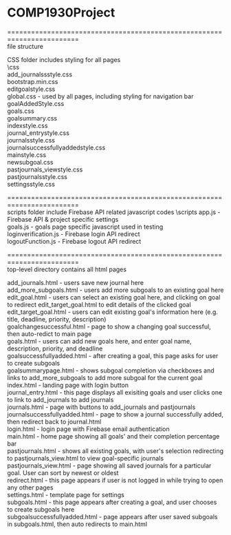 # COMP1930Project  
========================================================================  
file structure  

CSS folder includes styling for all pages  
\css  
add_journalssstyle.css  
bootstrap.min.css  
editgoalstyle.css  
global.css - used by all pages, including styling for navigation bar  
goalAddedStyle.css  
goals.css  
goalsummary.css  
indexstyle.css  
journal_entrystyle.css  
journalsstyle.css  
journalsuccessfullyaddedstyle.css  
mainstyle.css  
newsubgoal.css  
pastjournals_viewstyle.css  
pastjournalsstyle.css  
settingsstyle.css  

========================================================================  
scripts folder include Firebase API related javascript codes
\scripts
app.js - Firebase API & project specific settings  
goals.js - goals page specific javascript used in testing  
loginverification.js - Firebase login API redirect  
logoutFunction.js - Firebase logout API redirect  

========================================================================  
top-level directory contains all html pages  

add_journals.html - users save new journal here  
add_more_subgoals.html - users add more subgoals to an existing goal here  
edit_goal.html - users can select an existing goal here, and clicking on goal to redirect edit_target_goal.html to edit details of the clicked goal  
edit_target_goal.html - users can edit existing goal's information here (e.g. title, deadline, priority, description)  
goalchangesuccessful.html - page to show a changing goal successful, then auto-redict to main page  
goals.html - users can add new goals here, and enter goal name, description, priority, and deadline  
goalsuccessfullyadded.html - after creating a goal, this page asks for user to create subgoals  
goalsummarypage.html - shows subgoal completion via checkboxes and links to add_more_subgoals to add more subgoal for the current goal  
index.html - landing page with login button  
journal_entry.html - this page displays all exisiting goals and user clicks one to link to add_journals to add journals  
journals.html - page with buttons to add_journals and pastjournals  
journalsuccessfullyadded.html - page to show a journal successfully added, then redirect back to journal.html  
login.html - login page with Firebase email authentication  
main.html - home page showing all goals' and their completion percentage bar  
pastjournals.html - shows all existing goals, with user's selection redirecting to pastjournals_view.html to view goal-specific journals  
pastjournals_view.html - page showing all saved journals for a particular goal. User can sort by newest or oldest  
redirect.html - this page appears if user is not logged in while trying to open any other pages  
settings.html - template page for settings  
subgoals.html - this page appears after creating a goal, and user chooses to create subgoals here  
subgoalsuccessfullyadded.html - page appears after user saved subgoals in subgoals.html, then auto redirects to main.html  
